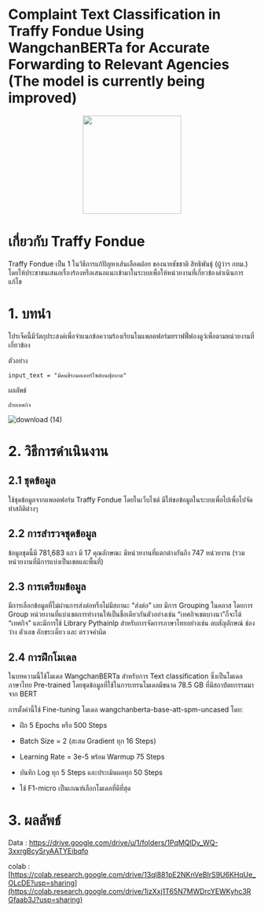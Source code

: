 # Complaint Text Classification in Traffy Fondue Using WangchanBERTa for Accurate Forwarding to Relevant Agencies (The model is currently being improved)


<p align="center">
  <img width = 200 heigth =200 src="https://storage.googleapis.com/traffy_public_bucket/traffy_logo/Image_fondue_logo.png">
</p>

# เกี่ยวกับ Traffy Fondue

Traffy Fondue เป็น 1 ในวิธีการแก้ปัญหาเส้นเลือดฝอย ของนายชัชชาติ สิทธิพันธุ์ (ผู้ว่าฯ กทม.) โดยให้ประชาชนเสนอเรื่องร้องหรือเสนอแนะเข้ามาในระบบเพื่อให้หน่วยงานที่เกี่ยวข้องดำเนินการแก้ไข


# 1.  บทนำ

โปรเจ็คนี้มีวัตถุประสงค์เพื่อจำแนกข้อความร้องเรียนในแพลตฟอร์มทราฟฟี่ฟองดูว์เพื่อตามหน่วยงานที่เกี่ยวข้อง 

ตัวอย่าง

```
input_text = "มีคนขี่รถมอเตอร์ไซต์บนฟุตบาต"
```

ผลลัพธ์
```
ฝ่ายเทศกิจ
```
![download (14)](https://github.com/user-attachments/assets/3df24ab6-a52b-477f-ba88-4ae0add7994a)

# 2.  วิธีการดำเนินงาน

## 2.1 ชุดข้อมูล

ใช้ชุดข้อมูลจากแพลตฟอร์ม Traffy Fondue โดยในเว็บไซต์ มีให้ขอข้อมูลในระบบเพื่อไปเพื่อไปจัดทำสถิติต่างๆ

## 2.2 การสำรวจชุดข้อมูล

ข้อมูลชุดนี้มี 781,683 แถว มี 17 คุณลักษณะ มีหน่วยงานที่แตกต่างกันถึง 747 หน่วยงาน (รวมหน่วยงานที่มีการแบ่งเป็นเขตและพื้นที่)

## 2.3 การเตรียมข้อมูล

มีการเลือกข้อมูลที่ไม่ผ่านการส่งต่อหรือไม่มีสถานะ “ส่งต่อ” เลย มีการ Grouping ในคลาส โดยการ Group หน่วยงานที่แบ่งเขตการทำงานให้เป็นชื่อเดียวกันตัวอย่างเช่น “เทศกิจเขตบางนา”ก็จะได้ “เทศกิจ” และมีการใช้ Library Pythainlp สำหรับการจัดการภาษาไทยอย่างเช่น ลบสัญลักษณ์ ช่องว่าง ตัวเลข อักขระเดี่ยว และ ตรวจคำผิด

## 2.4 การฝึกโมเดล

ในบทความนี้ใช้โมเดล WangchanBERTa สำหรับการ Text classification ซึ่งเป็นโมเดลภาษาไทย Pre-trained โดยชุดข้อมูลที่ใช้ในการเทรนโมเดลมีขนาด 78.5 GB ที่มีสถาปํตยกรรมมาจาก BERT 

การตั้งค่านี้ใช้ Fine-tuning โมเดล wangchanberta-base-att-spm-uncased  โดย:

- ฝึก 5 Epochs หรือ 500 Steps

- Batch Size = 2 (สะสม Gradient ทุก 16 Steps)

- Learning Rate = 3e-5 พร้อม Warmup 75 Steps

- บันทึก Log ทุก 5 Steps และประเมินผลทุก 50 Steps

- ใช้ F1-micro เป็นเกณฑ์เลือกโมเดลที่ดีที่สุด

# 3. ผลลัพธ์




Data : https://drive.google.com/drive/u/1/folders/1PqMQlDy_WQ-3xxrgBcySryAATYEibqfo

colab : [https://colab.research.google.com/drive/13ql881pE2NKnVeBlrS9U6KHqUe_OLcDE?usp=sharing](https://colab.research.google.com/drive/1izXxj1T65N7MWDrcYEWKyhc3RGfaab3J?usp=sharing)
